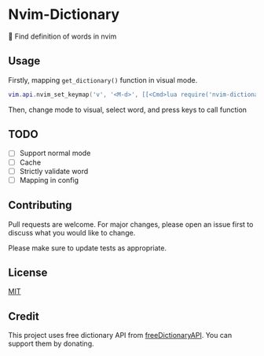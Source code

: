 # Nvim-Dictionary

📖 Find definition of words in nvim

## Usage

Firstly, mapping ```get_dictionary()``` function in visual mode.

```lua
vim.api.nvim_set_keymap('v', '<M-d>', [[<Cmd>lua require('nvim-dictionary').get_dictionary()<CR>]], options)
```

Then, change mode to visual, select word, and press keys to call function

## TODO

- [ ] Support normal mode
- [ ] Cache
- [ ] Strictly validate word
- [ ] Mapping in config

## Contributing

Pull requests are welcome. For major changes, please open an issue first to discuss what you would like to change.

Please make sure to update tests as appropriate.

## License

[MIT](https://choosealicense.com/licenses/mit/)

## Credit

This project uses free dictionary API from [freeDictionaryAPI](https://github.com/meetDeveloper/freeDictionaryAPI). You can support them by donating.
